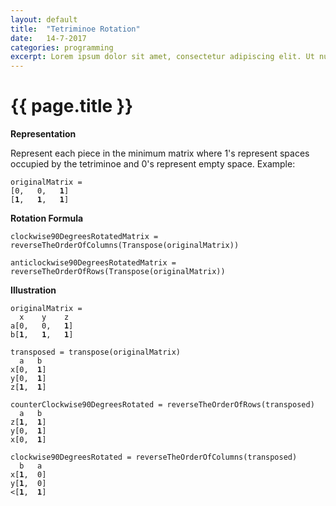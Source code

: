 ```yaml
---
layout: default
title:  "Tetriminoe Rotation"
date:   14-7-2017
categories: programming
excerpt: Lorem ipsum dolor sit amet, consectetur adipiscing elit. Ut nunc risus, tincidunt vel arcu id, viverra tristique est.
---
```


{{ page.title }}
================


**Representation**

Represent each piece in the minimum matrix where 1's represent spaces occupied by the tetriminoe and 0's represent empty space. Example:

<pre><code>originalMatrix = 
[0,   0,   <b>1</b>]
[<b>1</b>,   <b>1</b>,   <b>1</b>]</code></pre>
    

**Rotation Formula**

    clockwise90DegreesRotatedMatrix = reverseTheOrderOfColumns(Transpose(originalMatrix))

    anticlockwise90DegreesRotatedMatrix = reverseTheOrderOfRows(Transpose(originalMatrix))


**Illustration**

<pre><code>originalMatrix = 
  x    y    z
a[0,   0,   <b>1</b>]
b[<b>1</b>,   <b>1</b>,   <b>1</b>]</code></pre>   

<pre><code>transposed = transpose(originalMatrix)
  a   b
x[0,  <b>1</b>]
y[0,  <b>1</b>]
z[<b>1</b>,  <b>1</b>]</pre></code>

<pre><code>counterClockwise90DegreesRotated = reverseTheOrderOfRows(transposed)
  a   b
z[<b>1</b>,  <b>1</b>]
y[0,  <b>1</b>]
x[0,  <b>1</b>] </pre></code>


<pre><code>clockwise90DegreesRotated = reverseTheOrderOfColumns(transposed)
  b   a
x[<b>1</b>,  0]
y[<b>1</b>,  0]
<[<b>1</b>,  <b>1</b>] </pre></code>


